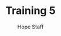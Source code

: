 ---
image: /assets/img/kl/kl_training_5.png
title: Training 5
number: 5
categories:
  - Meditations
  - Sports & rec
  - Training
author: Hope Staff
notes: Training 5
embed: >-
  EMBED_GOES_HERE
transcript: >-
  SOME LINES OF TEXT START HERE
---